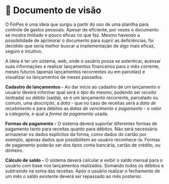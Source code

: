 # :eyes: Documento de visão

O FinPes é uma ideia que surgiu a partir do uso de uma planilha para controle de gastos pessoais. Apesar de eficiente, por vezes o documento se mostra limitado e pouco eficaz no que faz. Mesmo havendo a possibilidade de aprimorar o documento para suprir as deficiências, foi decidido que seria melhor buscar a implementação de algo mais eficaz, seguro e intuitivo.

A ideia é ter um sistema, web, onde o usuário possa se autenticar, acessar suas informações e realizar lançamentos financeiros para o mês corrente, meses futuros (apenas lançamentos recorrentes ou em parcelas) e visualizar os lançamentos de meses passados.

**Cadastro de lançamentos -** Ao dar início ao cadastro de um lançamento o usuário deverá informar qual será o *tipo* do mesmo, podendo ser *receita* (entrada) ou *débito* (saída), se é um lançamento recorrente, parcelado ou comum, uma *descrição*, a *data* - que no caso de receitas será a *data de recebimento* e para débitos as *datas de vencimento e pagamento* - o *valor* a *categoria*, e qual a *forma de pagamento* usada.

**Formas de pagamento -** O sistema deverá suportar diferentes formas de pagamento tanto para receitas quanto para débitos. Não será necessário armazenar os dados explícitos da forma, como dados do cartão por exemplo, apenas dados que possibilitem ao usuário reconhece-la. Formas de pagamento poderão ser dos tipos conta bancária, cartão de crédito, ou dinheiro.

**Cálculo de saldo -** O sistema deverá calcular e exibir o saldo mensal para o usuário com base nos lançamentos realizados. Somando todos os débitos e subtraindo na soma das receitas. Após o usuário realizar o fechamento de um mês o saldo existente deverá ser repassado ao mês posterior.